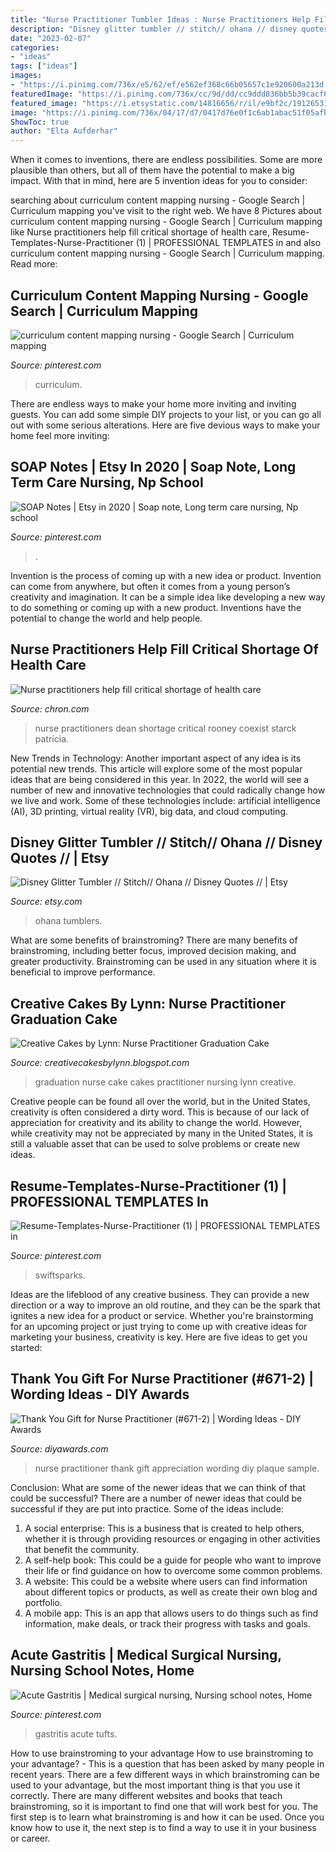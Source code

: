 ```yaml
---
title: "Nurse Practitioner Tumbler Ideas : Nurse Practitioners Help Fill Critical Shortage Of Health Care"
description: "Disney glitter tumbler // stitch// ohana // disney quotes //"
date: "2023-02-07"
categories:
- "ideas"
tags: ["ideas"]
images:
- "https://i.pinimg.com/736x/e5/62/ef/e562ef368c66b05657c1e920600a213d.jpg"
featuredImage: "https://i.pinimg.com/736x/cc/9d/dd/cc9ddd836bb5b39cacf6ed05b71a4487.jpg"
featured_image: "https://i.etsystatic.com/14816656/r/il/e9bf2c/1912653135/il_794xN.1912653135_hczj.jpg"
image: "https://i.pinimg.com/736x/04/17/d7/0417d76e0f1c6ab1abac51f05afb8148.jpg"
ShowToc: true
author: "Elta Aufderhar"
---
```



When it comes to inventions, there are endless possibilities. Some are more plausible than others, but all of them have the potential to make a big impact. With that in mind, here are 5 invention ideas for you to consider: 

	

		
searching about curriculum content mapping nursing - Google Search | Curriculum mapping you've visit to the right web. We have 8 Pictures about curriculum content mapping nursing - Google Search | Curriculum mapping like Nurse practitioners help fill critical shortage of health care, Resume-Templates-Nurse-Practitioner (1) | PROFESSIONAL TEMPLATES in and also curriculum content mapping nursing - Google Search | Curriculum mapping. Read more:
		
    
## Curriculum Content Mapping Nursing - Google Search | Curriculum Mapping

<img loading=lazy src="https://i.pinimg.com/736x/e5/62/ef/e562ef368c66b05657c1e920600a213d.jpg" onerror="this.onerror=null;this.src='https://tse1.mm.bing.net/th?id=OIP.7h-gfVOPfyJaFr7ne8FLpwHaDz&amp;pid=15.1';" alt="curriculum content mapping nursing - Google Search | Curriculum mapping">

_Source: pinterest.com_

>curriculum. 

	

There are endless ways to make your home more inviting and inviting guests. You can add some simple DIY projects to your list, or you can go all out with some serious alterations. Here are five devious ways to make your home feel more inviting: 

    
## SOAP Notes | Etsy In 2020 | Soap Note, Long Term Care Nursing, Np School

<img loading=lazy src="https://i.pinimg.com/736x/04/17/d7/0417d76e0f1c6ab1abac51f05afb8148.jpg" onerror="this.onerror=null;this.src='https://tse4.mm.bing.net/th?id=OIP.yZrBOIAnkJuEAjXTCOfSlAHaHb&amp;pid=15.1';" alt="SOAP Notes | Etsy in 2020 | Soap note, Long term care nursing, Np school">

_Source: pinterest.com_

>. 

	

Invention is the process of coming up with a new idea or product. Invention can come from anywhere, but often it comes from a young person’s creativity and imagination. It can be a simple idea like developing a new way to do something or coming up with a new product. Inventions have the potential to change the world and help people.

    
## Nurse Practitioners Help Fill Critical Shortage Of Health Care

<img loading=lazy src="https://s.hdnux.com/photos/22/30/16/4817841/3/1200x0.jpg" onerror="this.onerror=null;this.src='https://tse1.mm.bing.net/th?id=OIP.9YP1Z4Wph8KWll7iqASAYAHaL7&amp;pid=15.1';" alt="Nurse practitioners help fill critical shortage of health care">

_Source: chron.com_

>nurse practitioners dean shortage critical rooney coexist starck patricia. 

	

New Trends in Technology: Another important aspect of any idea is its potential new trends. This article will explore some of the most popular ideas that are being considered in this year.
In 2022, the world will see a number of new and innovative technologies that could radically change how we live and work. Some of these technologies include: artificial intelligence (AI), 3D printing, virtual reality (VR), big data, and cloud computing.

    
## Disney Glitter Tumbler // Stitch// Ohana // Disney Quotes // | Etsy

<img loading=lazy src="https://i.etsystatic.com/14816656/r/il/e9bf2c/1912653135/il_794xN.1912653135_hczj.jpg" onerror="this.onerror=null;this.src='https://tse2.mm.bing.net/th?id=OIP.w8j1jYeWnp51L0nybCOowAHaJ4&amp;pid=15.1';" alt="Disney Glitter Tumbler // Stitch// Ohana // Disney Quotes // | Etsy">

_Source: etsy.com_

>ohana tumblers. 

	

What are some benefits of brainstroming?
There are many benefits of brainstroming, including better focus, improved decision making, and greater productivity. Brainstroming can be used in any situation where it is beneficial to improve performance.

    
## Creative Cakes By Lynn: Nurse Practitioner Graduation Cake

<img loading=lazy src="http://1.bp.blogspot.com/-Z7aZFD0rasE/UbnRUkQfNzI/AAAAAAAABXw/Myg4E63u-OI/s1600/IMG_5852.JPG" onerror="this.onerror=null;this.src='https://tse4.mm.bing.net/th?id=OIP.hbCYVXrpqKosEZvDrz7sBAHaIs&amp;pid=15.1';" alt="Creative Cakes by Lynn: Nurse Practitioner Graduation Cake">

_Source: creativecakesbylynn.blogspot.com_

>graduation nurse cake cakes practitioner nursing lynn creative. 

	

Creative people can be found all over the world, but in the United States, creativity is often considered a dirty word. This is because of our lack of appreciation for creativity and its ability to change the world. However, while creativity may not be appreciated by many in the United States, it is still a valuable asset that can be used to solve problems or create new ideas.

    
## Resume-Templates-Nurse-Practitioner (1) | PROFESSIONAL TEMPLATES In

<img loading=lazy src="https://i.pinimg.com/736x/cc/9d/dd/cc9ddd836bb5b39cacf6ed05b71a4487.jpg" onerror="this.onerror=null;this.src='https://tse2.mm.bing.net/th?id=OIP._I7FRJWo1QvbOFQ4N1NlEQHaKd&amp;pid=15.1';" alt="Resume-Templates-Nurse-Practitioner (1) | PROFESSIONAL TEMPLATES in">

_Source: pinterest.com_

>swiftsparks. 

	

Ideas are the lifeblood of any creative business. They can provide a new direction or a way to improve an old routine, and they can be the spark that ignites a new idea for a product or service. Whether you're brainstorming for an upcoming project or just trying to come up with creative ideas for marketing your business, creativity is key. Here are five ideas to get you started: 
    
## Thank You Gift For Nurse Practitioner (#671-2) | Wording Ideas - DIY Awards

<img loading=lazy src="https://www.diyawards.com/images/products/themes/google_ad.white/695-sample-detail-nurse-appreciation-gift-plaque-1577.jpg" onerror="this.onerror=null;this.src='https://tse4.mm.bing.net/th?id=OIP.yMzRJ6xlMxwXjVcqmKXKRAHaHa&amp;pid=15.1';" alt="Thank You Gift for Nurse Practitioner (#671-2) | Wording Ideas - DIY Awards">

_Source: diyawards.com_

>nurse practitioner thank gift appreciation wording diy plaque sample. 

	

Conclusion: What are some of the newer ideas that we can think of that could be successful?
There are a number of newer ideas that could be successful if they are put into practice. Some of the ideas include: 
1. A social enterprise: This is a business that is created to help others, whether it is through providing resources or engaging in other activities that benefit the community. 
2. A self-help book: This could be a guide for people who want to improve their life or find guidance on how to overcome some common problems. 
3. A website: This could be a website where users can find information about different topics or products, as well as create their own blog and portfolio. 
4. A mobile app: This is an app that allows users to do things such as find information, make deals, or track their progress with tasks and goals.

    
## Acute Gastritis | Medical Surgical Nursing, Nursing School Notes, Home

<img loading=lazy src="https://i.pinimg.com/736x/f0/df/38/f0df38a257a09e602a4399f085e84ea6--gastritis-nursing-gastrointestinal-nursing.jpg" onerror="this.onerror=null;this.src='https://tse1.mm.bing.net/th?id=OIP.OjyyvJu3b9Fa4wFjuZC7GAHaFj&amp;pid=15.1';" alt="Acute Gastritis | Medical surgical nursing, Nursing school notes, Home">

_Source: pinterest.com_

>gastritis acute tufts. 

	

How to use brainstroming to your advantage
How to use brainstroming to your advantage? - This is a question that has been asked by many people in recent years. There are a few different ways in which brainstroming can be used to your advantage, but the most important thing is that you use it correctly. There are many different websites and books that teach brainstroming, so it is important to find one that will work best for you. The first step is to learn what brainstroming is and how it can be used. Once you know how to use it, the next step is to find a way to use it in your business or career.

